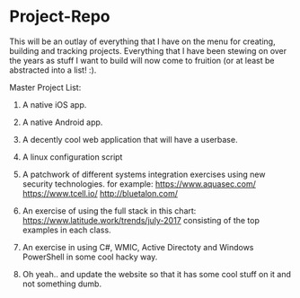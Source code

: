 # Project-Repo
This will be an outlay of everything that I have on the menu for creating, building and tracking projects. Everything that I have been stewing on over the years as stuff I want to build will now come to fruition (or at least be abstracted into a list! :). 

Master Project List: 

1. A native iOS app. 

2. A native Android app. 

3. A decently cool web application that will have a userbase. 

4. A linux configuration script

5. A patchwork of different systems integration exercises using new security technologies. 
for example: 
https://www.aquasec.com/
https://www.tcell.io/
http://bluetalon.com/

6. An exercise of using the full stack in this chart: https://www.latitude.work/trends/july-2017 consisting of the top examples in each class. 
7. An exercise in using C#, WMIC, Active Directoty and Windows PowerShell in some cool hacky way. 

8. Oh yeah.. and update the website so that it has some cool stuff on it and not something dumb.
